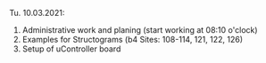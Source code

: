 Tu. 10.03.2021:
  1. Administrative work and planing (start working at 08:10 o'clock)
  2. Examples for Structograms (b4 Sites: 108-114, 121, 122, 126)
  3. Setup of uController board
